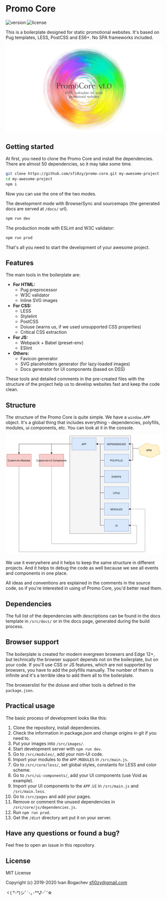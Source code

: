# Promo Core

![version](https://img.shields.io/github/package-json/v/sfi0zy/promo-core?style=flat-square) ![license](https://img.shields.io/github/license/sfi0zy/promo-core?style=flat-square)


This is a boilerplate designed for static promotional websites. It's based on Pug templates, LESS, PostCSS and ES6+. No SPA frameworks included.

![Promo Core v1](/src/images/main.jpg)




## Getting started

At first, you need to clone the Promo Core and install the dependencies. There are almost 50 dependencies, so it may take some time.

```sh
git clone https://github.com/sfi0zy/promo-core.git my-awesome-project
cd my-awesome-project
npm i
```

Now you can use the one of the two modes.

The development mode with BrowserSync and sourcemaps (the generated docs are served at ```/docs/``` url).

```sh
npm run dev
```

The production mode with ESLint and W3C validator:

```sh
npm run prod
```

That's all you need to start the development of your awesome project.



## Features

The main tools in the boilerplate are:

- **For HTML:**
    - Pug preprocessor
    - W3C validator
    - Inline SVG images
- **For CSS:**
    - LESS
    - Stylelint
    - PostCSS
    - Doiuse (warns us, if we used unsupported CSS properties)
    - Critical CSS extraction
- **For JS:**
    - Webpack + Babel (preset-env)
    - ESlint
- **Others:**
    - Favicon generator
    - SVG placeholders generator (for lazy-loaded images)
    - Docs generator for UI components (based on DSS)

These tools and detailed comments in the pre-created files with the structure of the project help us to develop websites fast and keep the code clean.



## Structure

The structure of the Promo Core is quite simple. We have a ```window.APP``` object. It's a global thing that includes everything - dependencies, polyfills, modules, ui components, etc. You can look at it in the console.

![App structure](/app-structure.svg)


We use it everywhere and it helps to keep the same structure in different projects. And it helps to debug the code as well because we see all events and components in one place.

All ideas and conventions are explained in the comments in the source code, so if you're interested in using of Promo Core, you'd better read them.



## Dependencies

The full list of the dependencies with descriptions can be found in the docs template in ```/src/docs/``` or in the docs page, generated during the build process.



## Browser support

The boilerplate is created for modern evergreen browsers and Edge 12+, but technically the browser support depends not on the boilerplate, but on your code. If you'll use CSS or JS features, which are not supported by browsers, you have to add the polyfills manually. The number of them is infinite and it's a terrible idea to add them all to the boilerplate.

The browserslist for the doiuse and other tools is defined in the ```package.json```.


## Practical usage

The basic process of development looks like this:

1. Clone the repository, install dependencies.
2. Check the information in package.json and change origins in git if you need to.
3. Put your images into ```/src/images/```.
4. Start development server with ```npm run dev```.
5. Go to ```/src/modules/```, add your non-UI code.
6. Import your modules to the ```APP.MODULES``` in ```/src/main.js```.
7. Go to ```/src/core/less/```, set global styles, constants for LESS and color scheme.
8. Go to ```/src/ui-components/```, add your UI components (use Void as example).
9. Import your UI components to the ```APP.UI``` in ```/src/main.js``` and ```/src/main.less```.
10. Go to ```/src/pages``` and add your pages.
11. Remove or comment the unused dependencies in ```/src/core/js/dependencies.js```.
12. Run ```npm run prod```.
13. Get the ```/dist``` directory ant put it on your server.




## Have any questions or found a bug?

Feel free to open an issue in this repository.



## License

MIT License

Copyright (c) 2019-2020 Ivan Bogachev <sfi0zy@gmail.com>

ヾ( °-°)シﾟ`･｡･°*♪･ﾟ’☆

